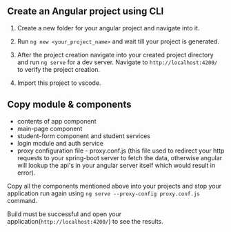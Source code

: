 ## Create an Angular project using CLI

1) Create a new folder for your angular project and navigate into it.

2) Run `ng new <your_project_name>` and wait till your project is generated.

3) After the project creation navigate into your created project directory and run `ng serve` for a dev server. Navigate to `http://localhost:4200/` to verify the project creation.

4) Import this project to vscode.

## Copy module & components
- contents of app component
- main-page component
- student-form component and student services 
- login module and auth service
- proxy configuration file - proxy.conf.js (this file used to redirect your http requests to your spring-boot server to fetch the data, otherwise angular will lookup the api's in your angular server itself which would result in error).

Copy all the components mentioned above into your projects and stop your application run again using `ng serve --proxy-config proxy.conf.js` command.

Build must be successful and open your application(`http://localhost:4200/`) to see the results.

